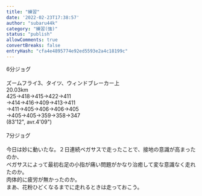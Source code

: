 ```yaml
---
title: "練習"
date: '2022-02-23T17:38:57'
author: "subaru44k"
category: "練習(強)"
status: "publish"
allowComments: true
convertBreaks: false
entryHash: "cfa4e4895774e92ed5593e2a4c18199c"
---
```

6分ジョグ<br>
<br>
ズームフライ3、タイツ、ウィンドブレーカー上<br>
20.03km<br>
425→418→415→422→411<br>
→414→416→409→413→411<br>
→411→405→406→406→405<br>
→405→405→359→358→347<br>
(83'12", avr.4'09")<br>
<br>
7分ジョグ<br>
<br>
今日は妙に動いたな。２日連続ペガサスで走ったことで、接地の意識が高まったのか、<br>
ペガサスによって最初右足の小指が痛い問題がかなり治癒して変な意識なく走れたのか。<br>
肉体的に疲労が無かったのか。<br>
まあ、花粉ひどくなるまでに走れるときは走っておこう。
